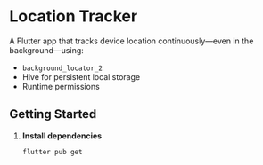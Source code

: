 # Location Tracker

A Flutter app that tracks device location continuously—even in the background—using:

- `background_locator_2`
- Hive for persistent local storage
- Runtime permissions

## Getting Started

1. **Install dependencies**
   ```sh
   flutter pub get

